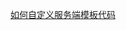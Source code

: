 [如何自定义服务端模板代码](https://github.com/wolverinn/Build-your-programming-skills/blob/master/side_project/4-django-server.md)